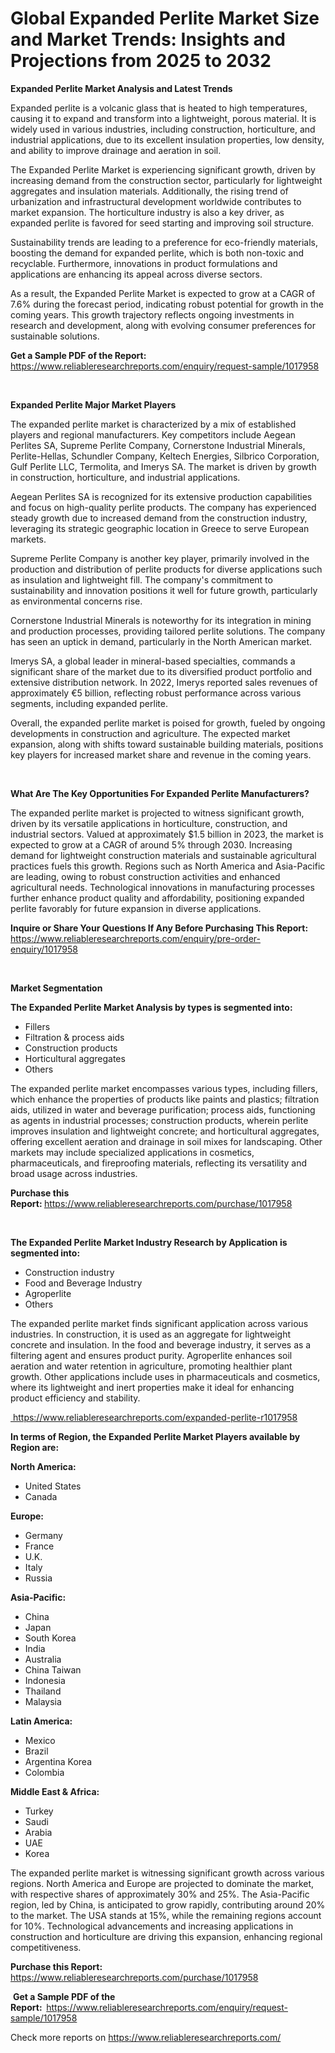<p><h1>Global Expanded Perlite Market Size and Market Trends: Insights and Projections from 2025 to 2032</h1></p><p><strong>Expanded Perlite Market Analysis and Latest Trends</strong></p>
<p><p>Expanded perlite is a volcanic glass that is heated to high temperatures, causing it to expand and transform into a lightweight, porous material. It is widely used in various industries, including construction, horticulture, and industrial applications, due to its excellent insulation properties, low density, and ability to improve drainage and aeration in soil.</p><p>The Expanded Perlite Market is experiencing significant growth, driven by increasing demand from the construction sector, particularly for lightweight aggregates and insulation materials. Additionally, the rising trend of urbanization and infrastructural development worldwide contributes to market expansion. The horticulture industry is also a key driver, as expanded perlite is favored for seed starting and improving soil structure.</p><p>Sustainability trends are leading to a preference for eco-friendly materials, boosting the demand for expanded perlite, which is both non-toxic and recyclable. Furthermore, innovations in product formulations and applications are enhancing its appeal across diverse sectors.</p><p>As a result, the Expanded Perlite Market is expected to grow at a CAGR of 7.6% during the forecast period, indicating robust potential for growth in the coming years. This growth trajectory reflects ongoing investments in research and development, along with evolving consumer preferences for sustainable solutions.</p></p>
<p><strong>Get a Sample PDF of the Report:&nbsp;</strong> <a href="https://www.reliableresearchreports.com/enquiry/request-sample/1017958?utm_campaign=2809&utm_medium=2&utm_source=Github&utm_content=ia&utm_term=02042025&utm_id=expanded-perlite">https://www.reliableresearchreports.com/enquiry/request-sample/1017958</a></p>
<p>&nbsp;</p>
<p><strong>Expanded Perlite Major Market Players</strong></p>
<p><p>The expanded perlite market is characterized by a mix of established players and regional manufacturers. Key competitors include Aegean Perlites SA, Supreme Perlite Company, Cornerstone Industrial Minerals, Perlite-Hellas, Schundler Company, Keltech Energies, Silbrico Corporation, Gulf Perlite LLC, Termolita, and Imerys SA. The market is driven by growth in construction, horticulture, and industrial applications.</p><p>Aegean Perlites SA is recognized for its extensive production capabilities and focus on high-quality perlite products. The company has experienced steady growth due to increased demand from the construction industry, leveraging its strategic geographic location in Greece to serve European markets.</p><p>Supreme Perlite Company is another key player, primarily involved in the production and distribution of perlite products for diverse applications such as insulation and lightweight fill. The company's commitment to sustainability and innovation positions it well for future growth, particularly as environmental concerns rise.</p><p>Cornerstone Industrial Minerals is noteworthy for its integration in mining and production processes, providing tailored perlite solutions. The company has seen an uptick in demand, particularly in the North American market.</p><p>Imerys SA, a global leader in mineral-based specialties, commands a significant share of the market due to its diversified product portfolio and extensive distribution network. In 2022, Imerys reported sales revenues of approximately €5 billion, reflecting robust performance across various segments, including expanded perlite.</p><p>Overall, the expanded perlite market is poised for growth, fueled by ongoing developments in construction and agriculture. The expected market expansion, along with shifts toward sustainable building materials, positions key players for increased market share and revenue in the coming years.</p></p>
<p>&nbsp;</p>
<p><strong>What Are The Key Opportunities For Expanded Perlite Manufacturers?</strong></p>
<p><p>The expanded perlite market is projected to witness significant growth, driven by its versatile applications in horticulture, construction, and industrial sectors. Valued at approximately $1.5 billion in 2023, the market is expected to grow at a CAGR of around 5% through 2030. Increasing demand for lightweight construction materials and sustainable agricultural practices fuels this growth. Regions such as North America and Asia-Pacific are leading, owing to robust construction activities and enhanced agricultural needs. Technological innovations in manufacturing processes further enhance product quality and affordability, positioning expanded perlite favorably for future expansion in diverse applications.</p></p>
<p><strong>Inquire or Share Your Questions If Any Before Purchasing This Report:</strong> <a href="https://www.reliableresearchreports.com/enquiry/pre-order-enquiry/1017958?utm_campaign=2809&utm_medium=2&utm_source=Github&utm_content=ia&utm_term=02042025&utm_id=expanded-perlite">https://www.reliableresearchreports.com/enquiry/pre-order-enquiry/1017958</a></p>
<p>&nbsp;</p>
<p><strong>Market Segmentation</strong></p>
<p><strong>The Expanded Perlite Market Analysis by types is segmented into:</strong></p>
<p><ul><li>Fillers</li><li>Filtration & process aids</li><li>Construction products</li><li>Horticultural aggregates</li><li>Others</li></ul></p>
<p><p>The expanded perlite market encompasses various types, including fillers, which enhance the properties of products like paints and plastics; filtration aids, utilized in water and beverage purification; process aids, functioning as agents in industrial processes; construction products, wherein perlite improves insulation and lightweight concrete; and horticultural aggregates, offering excellent aeration and drainage in soil mixes for landscaping. Other markets may include specialized applications in cosmetics, pharmaceuticals, and fireproofing materials, reflecting its versatility and broad usage across industries.</p></p>
<p><strong>Purchase this Report:&nbsp;</strong><a href="https://www.reliableresearchreports.com/purchase/1017958?utm_campaign=2809&utm_medium=2&utm_source=Github&utm_content=ia&utm_term=02042025&utm_id=expanded-perlite">https://www.reliableresearchreports.com/purchase/1017958</a></p>
<p>&nbsp;</p>
<p><strong>The Expanded Perlite Market Industry Research by Application is segmented into:</strong></p>
<p><ul><li>Construction industry</li><li>Food and Beverage Industry</li><li>Agroperlite</li><li>Others</li></ul></p>
<p><p>The expanded perlite market finds significant application across various industries. In construction, it is used as an aggregate for lightweight concrete and insulation. In the food and beverage industry, it serves as a filtering agent and ensures product purity. Agroperlite enhances soil aeration and water retention in agriculture, promoting healthier plant growth. Other applications include uses in pharmaceuticals and cosmetics, where its lightweight and inert properties make it ideal for enhancing product efficiency and stability.</p></p>
<p><a href="https://www.reliableresearchreports.com/expanded-perlite-r1017958?utm_campaign=2809&utm_medium=2&utm_source=Github&utm_content=ia&utm_term=02042025&utm_id=expanded-perlite">&nbsp;https://www.reliableresearchreports.com/expanded-perlite-r1017958</a></p>
<p><strong>In terms of Region, the Expanded Perlite Market Players available by Region are:</strong></p>
<p>
    <p> <strong> North America: </strong>
        <ul>
            <li>United States</li>
            <li>Canada</li>
        </ul>
        </p> 
    <p> <strong> Europe: </strong>
        <ul>
            <li>Germany</li>
            <li>France</li>
            <li>U.K.</li>
            <li>Italy</li>
            <li>Russia</li>
        </ul>
        </p> 
    <p> <strong> Asia-Pacific: </strong>
        <ul>
            <li>China</li>
            <li>Japan</li>
            <li>South Korea</li>
            <li>India</li>
            <li>Australia</li>
            <li>China Taiwan</li>
            <li>Indonesia</li>
            <li>Thailand</li>
            <li>Malaysia</li>
        </ul>
        </p> 
    <p> <strong> Latin America: </strong>
        <ul>
            <li>Mexico</li>
            <li>Brazil</li>
            <li>Argentina Korea</li>
            <li>Colombia</li>
        </ul>
        </p> 
    <p> <strong> Middle East & Africa: </strong>
        <ul>
            <li>Turkey</li>
            <li>Saudi</li>
            <li>Arabia</li>
            <li>UAE</li>
            <li>Korea</li>
        </ul>
    </p>
    </p>
<p><p>The expanded perlite market is witnessing significant growth across various regions. North America and Europe are projected to dominate the market, with respective shares of approximately 30% and 25%. The Asia-Pacific region, led by China, is anticipated to grow rapidly, contributing around 20% to the market. The USA stands at 15%, while the remaining regions account for 10%. Technological advancements and increasing applications in construction and horticulture are driving this expansion, enhancing regional competitiveness.</p></p>
<p><strong>Purchase this Report: </strong><a href="https://www.reliableresearchreports.com/purchase/1017958?utm_campaign=2809&utm_medium=2&utm_source=Github&utm_content=ia&utm_term=02042025&utm_id=expanded-perlite">https://www.reliableresearchreports.com/purchase/1017958</a></p>
<p>&nbsp;<strong>Get a Sample PDF of the Report:&nbsp;&nbsp;</strong><a href="https://www.reliableresearchreports.com/enquiry/request-sample/1017958?utm_campaign=2809&utm_medium=2&utm_source=Github&utm_content=ia&utm_term=02042025&utm_id=expanded-perlite">https://www.reliableresearchreports.com/enquiry/request-sample/1017958</a></p>
<p><strong></strong></p>
<p>Check more reports on <a href="https://www.reliableresearchreports.com/?utm_campaign=2809&utm_medium=2&utm_source=Github&utm_content=ia&utm_term=02042025&utm_id=expanded-perlite">https://www.reliableresearchreports.com/</a></p>